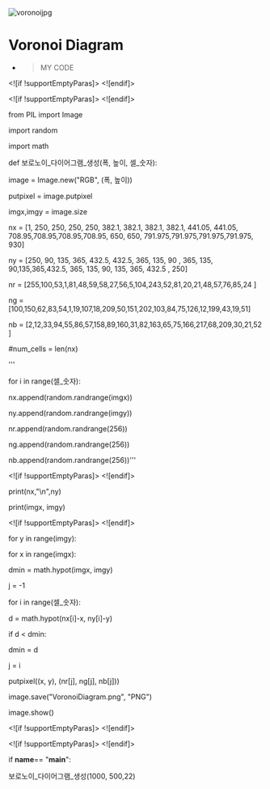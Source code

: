 
![voronoijpg](https://user-images.githubusercontent.com/45711050/61276570-477c6a80-a7eb-11e9-822e-c2c6325efc0a.JPG)




# Voronoi Diagram


- >  MY CODE

<![if !supportEmptyParas]> <![endif]>

<![if !supportEmptyParas]> <![endif]>

from PIL import Image

import random

import math

def 보로노이_다이어그램_생성(폭, 높이, 셀_숫자):

image = Image.new("RGB", (폭, 높이))

putpixel = image.putpixel

imgx,imgy = image.size

nx = [1, 250, 250, 250, 250, 382.1, 382.1, 382.1, 382.1, 441.05, 441.05, 708.95,708.95,708.95,708.95, 650, 650, 791.975,791.975,791.975,791.975, 930]

ny = [250, 90, 135, 365, 432.5, 432.5, 365, 135, 90 , 365, 135, 90,135,365,432.5, 365, 135, 90, 135, 365, 432.5 , 250]

nr = [255,100,53,1,81,48,59,58,27,56,5,104,243,52,81,20,21,48,57,76,85,24 ]

ng = [100,150,62,83,54,1,19,107,18,209,50,151,202,103,84,75,126,12,199,43,19,51]

nb = [2,12,33,94,55,86,57,158,89,160,31,82,163,65,75,166,217,68,209,30,21,52 ]

#num_cells = len(nx)

'''

for i in range(셀_숫자):

nx.append(random.randrange(imgx))

ny.append(random.randrange(imgy))

nr.append(random.randrange(256))

ng.append(random.randrange(256))

nb.append(random.randrange(256))'''

<![if !supportEmptyParas]> <![endif]>

print(nx,"\n",ny)

print(imgx, imgy)

<![if !supportEmptyParas]> <![endif]>

for y in range(imgy):

for x in range(imgx):

dmin = math.hypot(imgx, imgy)

j = -1

for i in range(셀_숫자):

d = math.hypot(nx[i]-x, ny[i]-y)

if d < dmin:

dmin = d

j = i

putpixel((x, y), (nr[j], ng[j], nb[j]))

image.save("VoronoiDiagram.png", "PNG")

image.show()

<![if !supportEmptyParas]> <![endif]>

<![if !supportEmptyParas]> <![endif]>

if __name__== "__main__":

보로노이_다이어그램_생성(1000, 500,22)





  
